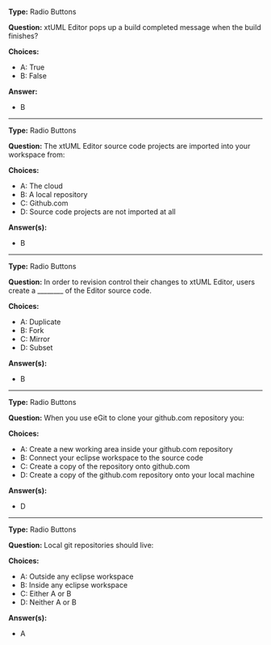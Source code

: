 __Type:__ Radio Buttons

__Question:__ xtUML Editor pops up a build completed message when the build finishes?

__Choices:__
  - A: True
  - B: False
  
__Answer:__
  - B
  
----

__Type:__ Radio Buttons 

__Question:__ The xtUML Editor source code projects are imported into your workspace from:

__Choices:__
  - A: The cloud
  - B: A local repository
  - C: Github.com
  - D: Source code projects are not imported at all
  
__Answer(s):__
  - B

----

__Type:__  Radio Buttons

__Question:__ In order to revision control their changes to xtUML Editor, users create a ________ of the Editor source code.

__Choices:__
  - A:  Duplicate
  - B:  Fork
  - C:  Mirror
  - D:  Subset
  
__Answer(s):__
  - B
  
----

__Type:__ Radio Buttons

__Question:__ When you use eGit to clone your github.com repository you:

__Choices:__ 
  - A: Create a new working area inside your github.com repository
  - B: Connect your eclipse workspace to the source code
  - C: Create a copy of the repository onto github.com
  - D: Create a copy of the github.com repository onto your local machine
  
__Answer(s):__
  - D

----

__Type:__  Radio Buttons

__Question:__ Local git repositories should live:

__Choices:__
  - A:  Outside any eclipse workspace
  - B:  Inside any eclipse workspace
  - C:  Either A or B
  - D:  Neither A or B
  
__Answer(s):__
  - A
  
